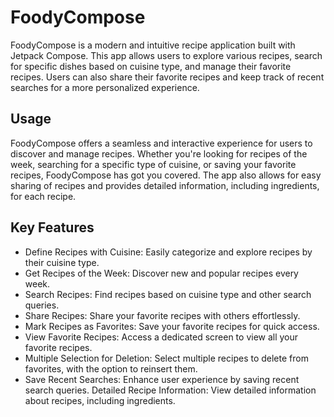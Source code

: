 # FoodyCompose

FoodyCompose is a modern and intuitive recipe application built with Jetpack Compose. This app allows users to explore various recipes, search for specific dishes based on cuisine type, and manage their favorite recipes. Users can also share their favorite recipes and keep track of recent searches for a more personalized experience.

## Usage

FoodyCompose offers a seamless and interactive experience for users to discover and manage recipes. Whether you're looking for recipes of the week, searching for a specific type of cuisine, or saving your favorite recipes, FoodyCompose has got you covered. The app also allows for easy sharing of recipes and provides detailed information, including ingredients, for each recipe.
## Key Features

- Define Recipes with Cuisine: Easily categorize and explore recipes by their cuisine type.
- Get Recipes of the Week: Discover new and popular recipes every week.
- Search Recipes: Find recipes based on cuisine type and other search queries.
- Share Recipes: Share your favorite recipes with others effortlessly.
- Mark Recipes as Favorites: Save your favorite recipes for quick access.
- View Favorite Recipes: Access a dedicated screen to view all your favorite recipes.
- Multiple Selection for Deletion: Select multiple recipes to delete from favorites, with the option to reinsert them.
- Save Recent Searches: Enhance user experience by saving recent search queries.
Detailed Recipe Information: View detailed information about recipes, including ingredients.
